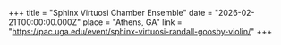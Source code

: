 +++
title = "Sphinx Virtuosi Chamber Ensemble"
date = "2026-02-21T00:00:00.000Z"
place = "Athens, GA"
link = "https://pac.uga.edu/event/sphinx-virtuosi-randall-goosby-violin/"
+++


